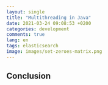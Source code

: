 ```yaml
---
layout: single
title: "Multithreading in Java"
date: 2021-03-24 09:08:53 +0200
categories: development
comments: true
lang: en
tags: elasticsearch
image: images/set-zeroes-matrix.png
---
```


## Conclusion


